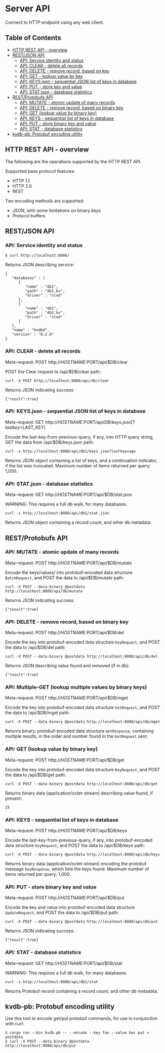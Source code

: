 
# Server API

Connect to HTTP endpoint using any web client.

## Table of Contents

* [HTTP REST API - overview](#http-rest-api---overview)
* [REST/JSON API](#restjson-api)
   * [API: Service identity and status](#api-service-identity-and-status)
   * [API: CLEAR - delete all records](#api-clear---delete-all-records)
   * [API: DELETE - remove record, based on key](#api-delete---remove-record-based-on-key)
   * [API: GET - lookup value by key](#api-get---lookup-value-by-key)
   * [API: KEYS.json - sequential JSON list of keys in database](#api-keysjson---sequential-json-list-of-keys-in-database)
   * [API: PUT - store key and value](#api-put---store-key-and-value)
   * [API: STAT.json - database statistics](#api-statjson---database-statistics)
* [REST/Protobufs API](#restprotobufs-api)
   * [API: MUTATE - atomic update of many records](#api-batch-update---atomic-update-of-many-records)
   * [API: DELETE - remove record, based on binary key](#api-delete---remove-record-based-on-binary-key)
   * [API: GET (lookup value by binary key)](#api-get-lookup-value-by-binary-key)
   * [API: KEYS - sequential list of keys in database](#api-keys---sequential-list-of-keys-in-database)
   * [API: PUT - store binary key and value](#api-put---store-binary-key-and-value)
   * [API: STAT - database statistics](#api-stat---database-statistics)
* [kvdb-pb: Protobuf encoding utility](#kvdb-pb-protobuf-encoding-utility)

## HTTP REST API - overview

The following are the operations supported by the HTTP REST API.

Supported base protocol features:

* HTTP 1.1
* HTTP 2.0
* REST

Two encoding methods are supported:
* JSON, with some limitations on binary keys
* Protocol buffers

## REST/JSON API

### API: Service identity and status

```
$ curl http://localhost:8080/
```

Returns JSON describing service:
```
{
   "databases" : [
      {
         "name" : "db1",
         "path" : "db1.kv",
         "driver" : "sled"
      },
      {
         "name" : "db2",
         "path" : "db2.kv",
         "driver" : "sled"
      }
   ],
   "name" : "kvdbd",
   "version" : "0.2.0"
}
```

### API: CLEAR - delete all records

Meta-request: POST http://$HOSTNAME:$PORT/api/$DB/clear

POST the Clear request to /api/$DB/clear path:
```
curl -X POST http://localhost:8080/api/db/clear
```

Returns JSON indicating success:
```
{"result":true}
```

### API: KEYS.json - sequential JSON list of keys in database

Meta-request: GET http://$HOSTNAME:$PORT/api/$DB/keys.json[?lastkey=$LAST_KEY]

Encode the last-key-from-previous-query, if any, into HTTP query string,
GET the data from /api/$DB/keys.json path:
```
curl -s http://localhost:8080/api/db1/keys.json?lastkey=age
```

Returns JSON object containing a list of keys, and a continuation indicator,
if the list was truncated.  Maximum number of items returned per query: 1,000.

### API: STAT.json - database statistics

Meta-request: GET http://$HOSTNAME:$PORT/api/$DB/stat.json

WARNING:  This requires a full db walk, for many databases.

```
curl -s http://localhost:8080/api/db1/stat.json
```

Returns JSON object containing a record count, and other db metadata.

## REST/Protobufs API

### API: MUTATE - atomic update of many records

Meta-request: POST http://$HOSTNAME:$PORT/api/$DB/mutate

Encode the keys/values/ into protobuf-encoded
data structure `BatchRequest`, and POST the data to /api/$DB/mutate path:
```
curl -X POST --data-binary @postdata http://localhost:8080/api/db/mutate
```

Returns JSON indicating success:
```
{"result":true}
```

### API: DELETE - remove record, based on binary key

Meta-request: POST http://$HOSTNAME:$PORT/api/$DB/del

Encode the key into protobuf-encoded
data structure `KeyRequest`, and POST the data to /api/$DB/del path:
```
curl -X POST --data-binary @postdata http://localhost:8080/api/db/del
```

Returns JSON describing value found and removed (if in db):
```
{"result":true}
```

### API: Multiple-GET (lookup multiple values by binary keys)

Meta-request: POST http://$HOSTNAME:$PORT/api/$DB/mget

Encode the key into protobuf-encoded
data structure `GetRequest`, and POST the data to /api/$DB/mget path:
```
curl -X POST --data-binary @postdata http://localhost:8080/api/db/mget
```

Returns binary, protobuf-encoded data structure `GetResponse`,
containing multiple results, in the order and number found in the
`GetRequest` sent.

### API: GET (lookup value by binary key)

Meta-request: POST http://$HOSTNAME:$PORT/api/$DB/get

Encode the key into protobuf-encoded
data structure `KeyRequest`, and POST the data to /api/$DB/get path:
```
curl -X POST --data-binary @postdata http://localhost:8080/api/db/get
```

Returns binary data (application/octet-stream) describing value found,
if present:
```
25
```

### API: KEYS - sequential list of keys in database

Meta-request: POST http://$HOSTNAME:$PORT/api/$DB/keys

Encode the last-key-from-previous-query, if any, into protobuf-encoded
data structure `KeyRequest`, and POST the data to /api/$DB/keys path:
```
curl -X POST --data-binary @postdata http://localhost:8080/api/db/keys
```

Returns binary data (application/octet-stream) encoding the protobuf
message `KeyResponse`, which lists the keys found.
Maximum number of items returned per query: 1,000.

### API: PUT - store binary key and value

Meta-request: POST http://$HOSTNAME:$PORT/api/$DB/put

Encode the key and value into protobuf-encoded
data structure `UpdateRequest`, and POST the data to /api/$DB/put path:
```
curl -X POST --data-binary @postdata http://localhost:8080/api/db/put
```

Returns JSON indicating success:
```
{"result":true}
```

### API: STAT - database statistics

Meta-request: GET http://$HOSTNAME:$PORT/api/$DB/stat

WARNING:  This requires a full db walk, for many databases.

```
curl -s http://localhost:8080/api/db1/stat
```

Returns Protobuf record containing a record count, and other db metadata.

## kvdb-pb: Protobuf encoding utility

Use this tool to encode get/put protobuf commands, for use
in conjunction with curl:

```
$ cargo run --bin kvdb-pb -- --encode --key foo --value bar put > postdata
$ curl -X POST --data-binary @postdata http://localhost:8080/api/db/put
```
